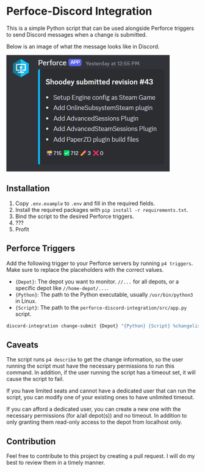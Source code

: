 # Perfoce-Discord Integration

This is a simple Python script that can be used alongside Perforce triggers to send Discord messages when a change is submitted.

Below is an image of what the message looks like in Discord.

![Discord Message](public/result.png)

## Installation

1. Copy `.env.example` to `.env` and fill in the required fields.
2. Install the required packages with `pip install -r requirements.txt`.
3. Bind the script to the desired Perforce triggers.
4. ???
5. Profit

## Perforce Triggers

Add the following trigger to your Perforce servers by running `p4 triggers`.
Make sure to replace the placeholders with the correct values.

- `{Depot}`: The depot you want to monitor. `//...` for all depots, or a specific depot like `//home-depot/...`.
- `{Python}`: The path to the Python executable, usually `/usr/bin/python3` in Linux.
- `{Script}`: The path to the `perforce-discord-integration/src/app.py` script.

```bash
discord-integration change-submit {Depot} "{Python} {Script} %changelist%"
```

## Caveats

The script runs `p4 describe` to get the change information, so the user running the script must have the necessary permissions to run this command.
In addition, if the user running the script has a timeout set, it will cause the script to fail.

If you have limited seats and cannot have a dedicated user that can run the script, you can modify one of your existing ones to have unlimited timeout.

If you can afford a dedicated user, you can create a new one with the necessary permissions (for a/all depot(s)) and no timeout. In addition to only granting them read-only access to the depot from localhost only.

## Contribution

Feel free to contribute to this project by creating a pull request. I will do my best to review them in a timely manner.
